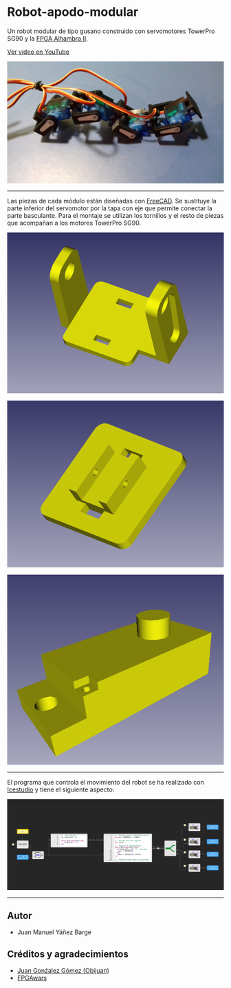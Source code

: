# Robot-apodo-modular
Un robot modular de tipo gusano construido con servomotores TowerPro SG90 y la [FPGA Alhambra II](https://alhambrabits.com/).

[Ver vídeo en YouTube](https://www.youtube.com/watch?v=wSCS9yxx6VE&ab_channel=EstopaVEVO)

![](https://github.com/JuanMYB/Robot-apodo-modular/blob/main/Imagenes/foto_robot.jpg)

***

Las piezas de cada módulo están diseñadas con [FreeCAD](https://www.freecadweb.org/). Se sustituye la parte inferior del servomotor por la tapa con eje que permite conectar la parte basculante. Para el montaje se utilizan los tornillos y el resto de piezas que acompañan a los motores TowerPro SG90.

![](https://github.com/JuanMYB/Robot-apodo-modular/blob/main/Imagenes/basculante_servo.png)

![](https://github.com/JuanMYB/Robot-apodo-modular/blob/main/Imagenes/base_servo.png)

![](https://github.com/JuanMYB/Robot-apodo-modular/blob/main/Imagenes/tapa_servo.png)

***

El programa que controla el movimiento del robot se ha realizado con [Icestudio](https://icestudio.io/) y tiene el siguiente aspecto:

![](https://github.com/JuanMYB/Robot-apodo-modular/blob/main/Imagenes/circuito_icestudio.png)

***

## Autor
* Juan Manuel Yáñez Barge
## Créditos y agradecimientos
* [Juan Gonźalez Gómez (Obijuan)](https://github.com/Obijuan)
* [FPGAwars](http://fpgawars.github.io/)
